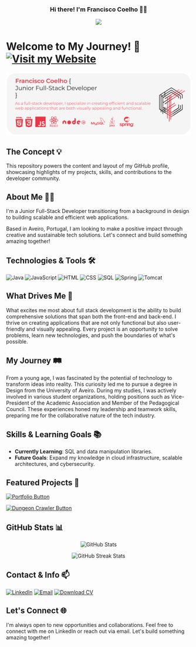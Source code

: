 <h3 align="center">Hi there! I'm Francisco Coelho 👨‍💻</h3>
<p align="center">
  <a href="https://github.com/coelhof12">
    <img src="https://readme-typing-svg.demolab.com/?lines=Imagine,+Create+%26+Compile&font=Fira%20Code&center=true&width=500&height=50&duration=4000&pause=1000&color=E63946&repeat=false">
  </a>
</p>

# Welcome to My Journey! 👋  [![Visit my Website](https://img.shields.io/badge/Visit%20my%20Website-E63946?style=for-the-badge&logo=none&logoColor=white)](https://coelhof12.github.io)

![Banner Image](https://raw.githubusercontent.com/coelhof12/coelhof12/refs/heads/main/Repo_Cover.jpg)

## The Concept 💡

This repository powers the content and layout of my GitHub profile, showcasing highlights of my projects, skills, and contributions to the developer community.

## About Me 🧑‍💻

I'm a Junior Full-Stack Developer transitioning from a background in design to building scalable and efficient web applications.

Based in Aveiro, Portugal, I am looking to make a positive impact through creative and sustainable tech solutions. Let's connect and build something amazing together!

## Technologies & Tools 🛠

![Java](https://img.shields.io/badge/-Java-007396?style=flat&logo=java&logoColor=white)
![JavaScript](https://img.shields.io/badge/-JavaScript-F7DF1E?style=flat&logo=javascript&logoColor=black)
![HTML](https://img.shields.io/badge/-HTML5-E34F26?style=flat&logo=html5&logoColor=white)
![CSS](https://img.shields.io/badge/-CSS3-1572B6?style=flat&logo=css3)
![SQL](https://img.shields.io/badge/-SQL-4479A1?style=flat&logo=sql)
![Spring](https://img.shields.io/badge/-Spring-6DB33F?style=flat&logo=spring&logoColor=white)
![Tomcat](https://img.shields.io/badge/-Tomcat-F8DC75?style=flat&logo=apache-tomcat&logoColor=black)

## What Drives Me 🚀

What excites me most about full stack development is the ability to build comprehensive solutions that span both the front-end and back-end. I thrive on creating applications that are not only functional but also user-friendly and visually appealing. Every project is an opportunity to solve problems, learn new technologies, and push the boundaries of what's possible.

## My Journey 🛤️

From a young age, I was fascinated by the potential of technology to transform ideas into reality. This curiosity led me to pursue a degree in Design from the University of Aveiro. During my studies, I was actively involved in various student organizations, holding positions such as Vice-President of the Academic Association and Member of the Pedagogical Council. These experiences honed my leadership and teamwork skills, preparing me for the collaborative nature of the tech industry.

## Skills & Learning Goals 📚


- **Currently Learning**: SQL and data manipulation libraries.
- **Future Goals**: Expand my knowledge in cloud infrastructure, scalable architectures, and cybersecurity.

## Featured Projects 🎯

[![Portfolio Button](https://img.shields.io/badge/Portfolio-SPA%20Personal%20Website-E63946?style=for-the-badge)](https://github.com/coelhof12/coelhof12.github.io)

[![Dungeon Crawler Button](https://img.shields.io/badge/Dungeon--Crawler-Java--based%20Game-E63946?style=for-the-badge)](https://github.com/coelhof12/dungeon_crawler_game)

## GitHub Stats 📊

<p align="center">
  <img src="https://github-readme-stats.vercel.app/api?username=coelhof12&count_private=true&show_icons=true&hide=issues&hide_rank=true&hide_title=true&theme=dark&border_radius=10&title_color=E63946&icon_color=E63946" alt="GitHub Stats" />
</p>
<p align="center">
  <img src="https://github-readme-streak-stats.herokuapp.com/?user=coelhof12&theme=dark&background=0d1117&ring=E63946&fire=E63946&currStreakLabel=E63946" alt="GitHub Streak Stats" />
</p>

## Contact & Info 📫

[![LinkedIn](https://img.shields.io/badge/LinkedIn-0A66C2?style=flat&logo=linkedin&logoColor=white)](https://www.linkedin.com/in/francisco-coelho1978/)
[![Email](https://img.shields.io/badge/Email-D14836?style=flat&logo=gmail&logoColor=white)](mailto:coelho1@ua.pt)
[![Download CV](https://img.shields.io/badge/Download%20CV-PDF-white)](https://drive.google.com/uc?export=download&id=19GMW5mok3E_EGEAoVokeK-QXunM_4rlX)

## Let's Connect 🌐

I'm always open to new opportunities and collaborations. Feel free to connect with me on LinkedIn or reach out via email. Let's build something amazing together!
